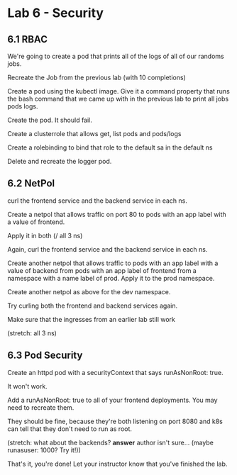 # Lab 6 - Security
## 6.1 RBAC

We're going to create a pod that prints all of the logs of all of our randoms jobs.

Recreate the Job from the previous lab (with 10 completions)

Create a pod using the kubectl image. Give it a command property that runs the bash command that we came up with in the previous lab to print all jobs pods logs.

Create the pod. It should fail.

Create a clusterrole that allows  get, list pods and pods/logs

Create a rolebinding to bind that role to the default sa in the default ns

Delete and recreate the logger pod.

## 6.2 NetPol

curl the frontend service and the backend service in each ns.

Create a netpol that allows traffic on port 80 to pods with an app label with a value of frontend.

Apply it in both (/ all 3 ns)

Again, curl the frontend service and the backend service in each ns.

Create another netpol that allows traffic to pods with an app label with a value of backend from pods with an app label of frontend from a namespace with a name label of prod. Apply it to the prod namespace.

Create another netpol as above for the dev namespace.

Try curling both the frontend and backend services again.

Make sure that the ingresses from an earlier lab still work

(stretch: all 3 ns)

## 6.3 Pod Security

Create an httpd pod with a securityContext that says runAsNonRoot: true.

It won't work.

Add a runAsNonRoot: true to all of your frontend deployments. You may need to recreate them.

They should be fine, because they're both listening on port 8080 and k8s can tell that they don't need to run as root.

(stretch: what about the backends? **answer** author isn't sure... (maybe runasuser: 1000? Try it!))

That's it, you're done! Let your instructor know that you've finished the lab.